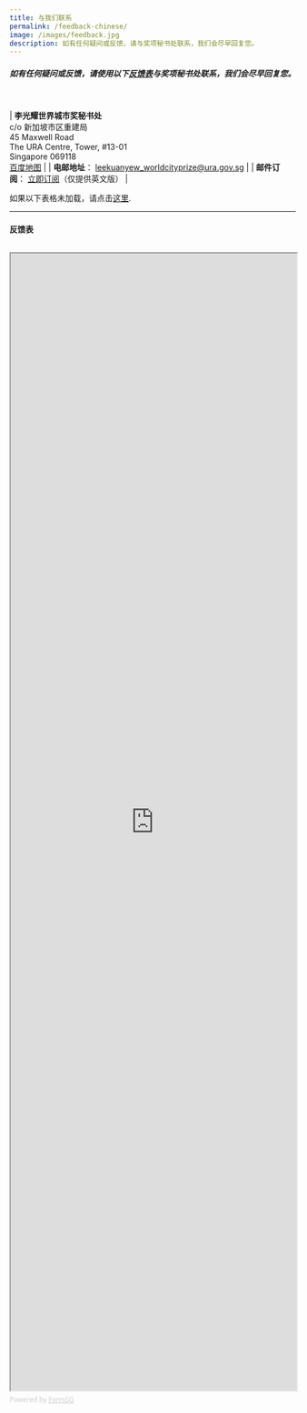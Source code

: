 ```yaml
---
title: 与我们联系
permalink: /feedback-chinese/
image: /images/feedback.jpg
description: 如有任何疑问或反馈，请与奖项秘书处联系，我们会尽早回复您。
---
```


##### 如有任何疑问或反馈，请使用以下[反馈表](#反馈表)与奖项秘书处联系，我们会尽早回复您。
<br>

| **李光耀世界城市奖秘书处** <br> c/o 新加坡市区重建局 <br> 45 Maxwell Road <br> The URA Centre, Tower, #13-01 <br> Singapore 069118 <br> [百度地图](https://j.map.baidu.com/91/Y-l) |
| **电邮地址**： [leekuanyew_worldcityprize@ura.gov.sg](mailto://leekuanyew_worldcityprize@ura.gov.sg) |
| **邮件订阅**： [立即订阅](https://lee-kuan-yew-world-city-prize-23882147.hubspotpagebuilder.com/subscribe)（仅提供英文版） |

如果以下表格未加载，请点击[这里](https://form.gov.sg/644203f80a8cbd0011752073).

---

#### **反馈表**

<div style="font-family:'Open Sans', Sans-Serif;font-size:18px;color:#000;opacity:0.9;padding-top:5px;padding-bottom:8px"></div>

<iframe id="iframe" scrolling="no" src="https://form.gov.sg/644203f80a8cbd0011752073" style="width:100%;height:2000px" title="Feedback Form"></iframe>

<div style="font-family:'Open Sans', Sans-Serif;font-size:12px;color:#999;opacity:0.5;padding-top:5px">Powered by <a href="https://form.gov.sg" style="color: #999">FormSG</a></div>
